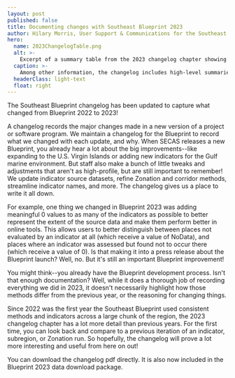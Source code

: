```yaml
---
layout: post
published: false
title: Documenting changes with Southeast Blueprint 2023
author: Hilary Morris, User Support & Communications for the Southeast Blueprint
hero:
  name: 2023ChangelogTable.png
  alt: >-
    Excerpt of a summary table from the 2023 changelog chapter showing which indicators have changed in Blueprint 2023.
  caption: >-
    Among other information, the changelog includes high-level summaries and detailed descriptions of the changes made to the indicators used in each new version of the Blueprint.
  headerClass: light-text
  float: right
---
```

The Southeast Blueprint changelog has been updated to capture what changed from Blueprint 2022 to 2023!

A changelog records the major changes made in a new version of a project or software program. We maintain a changelog for the Blueprint to record what we changed with each update, and why. When SECAS releases a new Blueprint, you already hear a lot about the big improvements--like expanding to the U.S. Virgin Islands or adding new indicators for the Gulf marine environment. But staff also make a bunch of little tweaks and adjustments that aren't as high-profile, but are still important to remember! We update indicator source datasets, refine Zonation and corridor methods, streamline indicator names, and more. The changelog gives us a place to write it all down.<!--more-->

For example, one thing we changed in Blueprint 2023 was adding meaningful 0 values to as many of the indicators as possible to better represent the extent of the source data and make them perform better in online tools. This allows users to better distinguish between places not evaluated by an indicator at all (which receive a value of NoData), and places where an indicator was assessed but found not to occur there (which receive a value of 0). Is that making it into a press release about the Blueprint launch? Well, no. But it's still an important Blueprint improvement!

You might think--you already have the Blueprint development process. Isn't that enough documentation? Well, while it does a thorough job of recording everything we did in 2023, it doesn't necessarily highlight how those methods differ from the previous year, or the reasoning for changing things.

Since 2022 was the first year the Southeast Blueprint used consistent methods and indicators across a large chunk of the region, the 2023 changelog chapter has a lot more detail than previous years. For the first time, you can look back and compare to a previous iteration of an indicator, subregion, or Zonation run. So hopefully, the changelog will prove a lot more interesting and useful from here on out!

You can download the changelog pdf directly. It is also now included in the Blueprint 2023 data download package.
